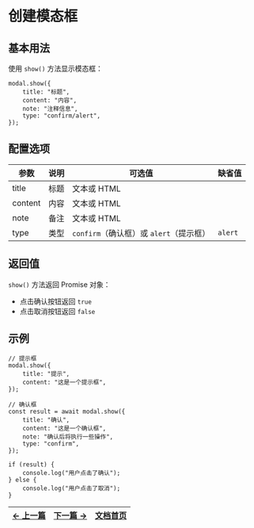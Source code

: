 # 创建模态框

## 基本用法

使用 `show()` 方法显示模态框：

```
modal.show({
    title: "标题",
    content: "内容",
    note: "注释信息",
    type: "confirm/alert",
});
```

## 配置选项

| 参数    | 说明 | 可选值                                  | 缺省值  |
| ------- | ---- | --------------------------------------- | ------- |
| title   | 标题 | 文本或 HTML                             |         |
| content | 内容 | 文本或 HTML                             |         |
| note    | 备注 | 文本或 HTML                             |         |
| type    | 类型 | `confirm`（确认框）或 `alert`（提示框） | `alert` |

## 返回值

`show()` 方法返回 Promise 对象：

-   点击确认按钮返回 `true`
-   点击取消按钮返回 `false`

## 示例

```
// 提示框
modal.show({
    title: "提示",
    content: "这是一个提示框",
});

// 确认框
const result = await modal.show({
    title: "确认",
    content: "这是一个确认框",
    note: "确认后将执行一些操作",
    type: "confirm",
});

if (result) {
    console.log("用户点击了确认");
} else {
    console.log("用户点击了取消");
}
```

| [← 上一篇](card-content.md) | [下一篇 →](modal-content.md) | [文档首页](index.md) |
| --------------------------- | ---------------------------- | -------------------- |
